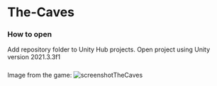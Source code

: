 # The-Caves
### How to open
Add repository folder to Unity Hub projects. Open project using Unity version 2021.3.3f1

#####
Image from the game:
![screenshotTheCaves](https://user-images.githubusercontent.com/92929937/206549979-b93cab2f-a5f1-494b-8742-98b57fa12b2b.png)
